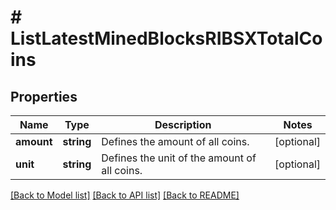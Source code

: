 # # ListLatestMinedBlocksRIBSXTotalCoins

## Properties

Name | Type | Description | Notes
------------ | ------------- | ------------- | -------------
**amount** | **string** | Defines the amount of all coins. | [optional]
**unit** | **string** | Defines the unit of the amount of all coins. | [optional]

[[Back to Model list]](../../README.md#models) [[Back to API list]](../../README.md#endpoints) [[Back to README]](../../README.md)
